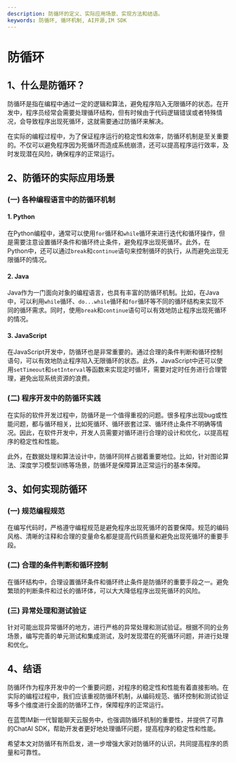 ```yaml
---
description: 防循环的定义、实际应用场景、实现方法和结语。
keywords: 防循环, 循环机制, AI开源,IM SDK
---
```

# 防循环

## 1、什么是防循环？
防循环是指在编程中通过一定的逻辑和算法，避免程序陷入无限循环的状态。在开发中，程序员经常会需要处理循环结构，但有时候由于代码逻辑错误或者特殊情况，会导致程序出现死循环，这就需要通过防循环来解决。

在实际的编程过程中，为了保证程序运行的稳定性和效率，防循环机制是至关重要的。不仅可以避免程序因为死循环而造成系统崩溃，还可以提高程序运行效率，及时发现潜在风险，确保程序的正常运行。

## 2、防循环的实际应用场景
### (一) 各种编程语言中的防循环机制
#### 1. Python
在Python编程中，通常可以使用`for`循环和`while`循环来进行迭代和循环操作，但是需要注意设置循环条件和循环终止条件，避免程序出现死循环。此外，在Python中，还可以通过`break`和`continue`语句来控制循环的执行，从而避免出现无限循环的情况。

#### 2. Java
Java作为一门面向对象的编程语言，也具有丰富的防循环机制。比如，在Java中，可以利用`while`循环、`do...while`循环和`for`循环等不同的循环结构来实现不同的循环需求。同时，使用`break`和`continue`语句可以有效地防止程序出现死循环的情况。

#### 3. JavaScript
在JavaScript开发中，防循环也是非常重要的。通过合理的条件判断和循环控制语句，可以有效地防止程序陷入无限循环的状态。此外，JavaScript中还可以使用`setTimeout`和`setInterval`等函数来实现定时循环，需要对定时任务进行合理管理，避免出现系统资源的浪费。

### (二) 程序开发中的防循环实践
在实际的软件开发过程中，防循环是一个值得重视的问题。很多程序出现bug或性能问题，都与循环相关，比如死循环、循环嵌套过深、循环终止条件不明确等情况。因此，在软件开发中，开发人员需要对循环进行合理的设计和优化，以提高程序的稳定性和性能。

此外，在数据处理和算法设计中，防循环同样占据着重要地位。比如，针对图论算法、深度学习模型训练等场景，防循环是保障算法正常运行的基本保障。

## 3、如何实现防循环
### (一) 规范编程规范
在编写代码时，严格遵守编程规范是避免程序出现死循环的首要保障。规范的编码风格、清晰的注释和合理的变量命名都是提高代码质量和避免出现死循环的重要手段。

### (二) 合理的条件判断和循环控制
在循环结构中，合理设置循环条件和循环终止条件是防循环的重要手段之一。避免繁琐的判断条件和过长的循环体，可以大大降低程序出现死循环的风险。

### (三) 异常处理和测试验证
针对可能出现异常循环的地方，进行严格的异常处理和测试验证。根据不同的业务场景，编写完善的单元测试和集成测试，及时发现潜在的死循环问题，并进行处理和优化。

## 4、结语
防循环作为程序开发中的一个重要问题，对程序的稳定性和性能有着直接影响。在实际的编程过程中，我们应该重视防循环机制，从编码规范、循环控制和测试验证等多个维度进行全面的防循环工作，保障程序的正常运行。

在蓝莺IM新一代智能聊天云服务中，也强调防循环机制的重要性，并提供了可靠的ChatAI SDK，帮助开发者更好地处理循环问题，提高程序的稳定性和性能。

希望本文对防循环有所启发，进一步增强大家对防循环的认识，共同提高程序的质量和可靠性。
